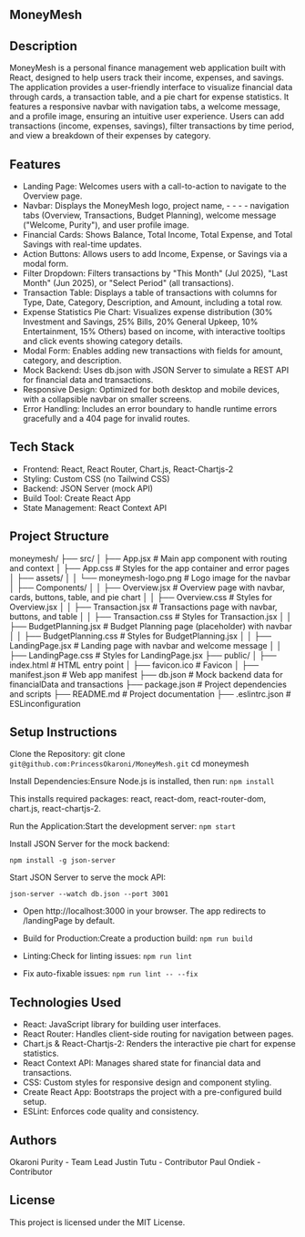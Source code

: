 ## MoneyMesh

## Description
MoneyMesh is a personal finance management web application built with React, designed to help users track their income, expenses, and savings. The application provides a user-friendly interface to visualize financial data through cards, a transaction table, and a pie chart for expense statistics. It features a responsive navbar with navigation tabs, a welcome message, and a profile image, ensuring an intuitive user experience. Users can add transactions (income, expenses, savings), filter transactions by time period, and view a breakdown of their expenses by category.


## Features
- Landing Page: Welcomes users with a call-to-action to navigate to the Overview page.
- Navbar: Displays the MoneyMesh logo, project name, - - - - navigation tabs (Overview, Transactions, Budget Planning), welcome message ("Welcome, Purity"), and user profile image.
- Financial Cards: Shows Balance, Total Income, Total Expense, and Total Savings with real-time updates.
- Action Buttons: Allows users to add Income, Expense, or Savings via a modal form.
- Filter Dropdown: Filters transactions by "This Month" (Jul 2025), "Last Month" (Jun 2025), or "Select Period" (all transactions).
- Transaction Table: Displays a table of transactions with columns for Type, Date, Category, Description, and Amount, including a total row.
- Expense Statistics Pie Chart: Visualizes expense distribution (30% Investment and Savings, 25% Bills, 20% General Upkeep, 10% Entertainment, 15% Others) based on income, with interactive tooltips and click events showing category details.
- Modal Form: Enables adding new transactions with fields for amount, category, and description.
- Mock Backend: Uses db.json with JSON Server to simulate a REST API for financial data and transactions.
- Responsive Design: Optimized for both desktop and mobile devices, with a collapsible navbar on smaller screens.
- Error Handling: Includes an error boundary to handle runtime errors gracefully and a 404 page for invalid routes.

## Tech Stack

- Frontend: React, React Router, Chart.js, React-Chartjs-2
- Styling: Custom CSS (no Tailwind CSS)
- Backend: JSON Server (mock API)
- Build Tool: Create React App
- State Management: React Context API

## Project Structure

moneymesh/
├── src/
│   ├── App.jsx                   # Main app component with routing and context
│   ├── App.css                   # Styles for the app container and error pages
│   ├── assets/
│   │   └── moneymesh-logo.png    # Logo image for the navbar
│   ├── Components/
│   │   ├── Overview.jsx          # Overview page with navbar, cards, buttons, table, and pie chart
│   │   ├── Overview.css          # Styles for Overview.jsx
│   │   ├── Transaction.jsx       # Transactions page with navbar, buttons, and table
│   │   ├── Transaction.css       # Styles for Transaction.jsx
│   │   ├── BudgetPlanning.jsx    # Budget Planning page (placeholder) with navbar
│   │   ├── BudgetPlanning.css    # Styles for BudgetPlanning.jsx
│   │   ├── LandingPage.jsx       # Landing page with navbar and welcome message
│   │   ├── LandingPage.css       # Styles for LandingPage.jsx
├── public/
│   ├── index.html                # HTML entry point
│   ├── favicon.ico               # Favicon
│   ├── manifest.json             # Web app manifest
├── db.json                       # Mock backend data for financialData and transactions
├── package.json                  # Project dependencies and scripts
├── README.md                     # Project documentation
├── .eslintrc.json                # ESLinconfiguration     

## Setup Instructions

Clone the Repository:
git clone `git@github.com:PrincessOkaroni/MoneyMesh.git`
cd moneymesh


Install Dependencies:Ensure Node.js is installed, then run:
`npm install`

This installs required packages: react, react-dom, react-router-dom, chart.js, react-chartjs-2.


Run the Application:Start the development server:
`npm start`

Install JSON Server for the mock backend:

`npm install -g json-server`

Start JSON Server to serve the mock API:

`json-server --watch db.json --port 3001`

- Open http://localhost:3000 in your browser. The app redirects to /landingPage by default.

- Build for Production:Create a production build:
`npm run build`


- Linting:Check for linting issues:
`npm run lint`

- Fix auto-fixable issues:
`npm run lint -- --fix`


## Technologies Used

- React: JavaScript library for building user interfaces.
- React Router: Handles client-side routing for navigation between pages.
- Chart.js & React-Chartjs-2: Renders the interactive pie chart for expense statistics.
- React Context API: Manages shared state for financial data and transactions.
- CSS: Custom styles for responsive design and component styling.
- Create React App: Bootstraps the project with a pre-configured build setup.
- ESLint: Enforces code quality and consistency.

## Authors

Okaroni Purity - Team Lead
Justin Tutu    - Contributor
Paul Ondiek    - Contributor

## License
This project is licensed under the MIT License.